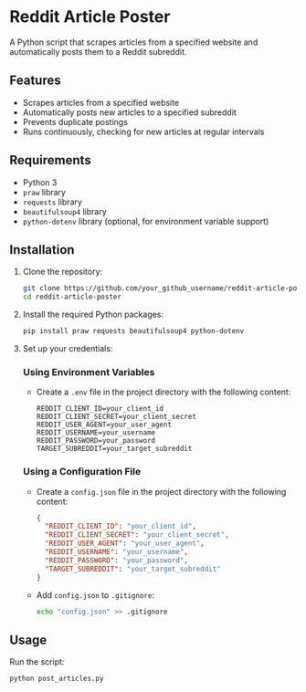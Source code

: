 # Reddit Article Poster

A Python script that scrapes articles from a specified website and automatically posts them to a Reddit subreddit.

## Features

- Scrapes articles from a specified website
- Automatically posts new articles to a specified subreddit
- Prevents duplicate postings
- Runs continuously, checking for new articles at regular intervals

## Requirements

- Python 3
- `praw` library
- `requests` library
- `beautifulsoup4` library
- `python-dotenv` library (optional, for environment variable support)

## Installation

1. Clone the repository:

    ```sh
    git clone https://github.com/your_github_username/reddit-article-poster.git
    cd reddit-article-poster
    ```

2. Install the required Python packages:

    ```sh
    pip install praw requests beautifulsoup4 python-dotenv
    ```

3. Set up your credentials:

    ### Using Environment Variables

    - Create a `.env` file in the project directory with the following content:

      ```env
      REDDIT_CLIENT_ID=your_client_id
      REDDIT_CLIENT_SECRET=your_client_secret
      REDDIT_USER_AGENT=your_user_agent
      REDDIT_USERNAME=your_username
      REDDIT_PASSWORD=your_password
      TARGET_SUBREDDIT=your_target_subreddit
      ```

    ### Using a Configuration File

    - Create a `config.json` file in the project directory with the following content:

      ```json
      {
        "REDDIT_CLIENT_ID": "your_client_id",
        "REDDIT_CLIENT_SECRET": "your_client_secret",
        "REDDIT_USER_AGENT": "your_user_agent",
        "REDDIT_USERNAME": "your_username",
        "REDDIT_PASSWORD": "your_password",
        "TARGET_SUBREDDIT": "your_target_subreddit"
      }
      ```

    - Add `config.json` to `.gitignore`:

      ```sh
      echo "config.json" >> .gitignore
      ```

## Usage

Run the script:

```sh
python post_articles.py
